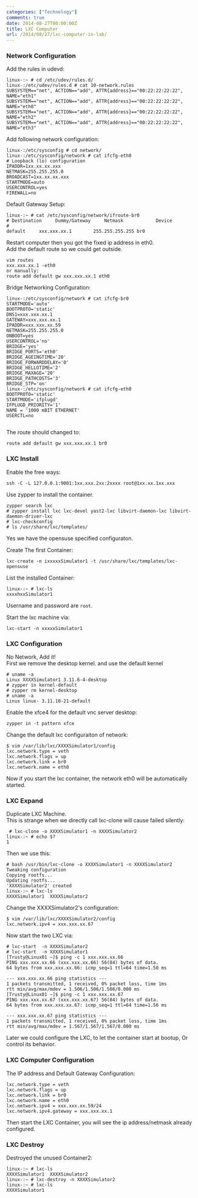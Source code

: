 ```yaml
---
categories: ["Technology"]
comments: true
date: 2014-08-27T00:00:00Z
title: LXC Computer
url: /2014/08/27/lxc-computer-in-lab/
---
```


### Network Configuration
Add the rules in udevd:    

```
linux-:~ # cd /etc/udev/rules.d/
linux-:/etc/udev/rules.d # cat 10-network.rules
SUBSYSTEM=="net", ACTION=="add", ATTR{address}=="00:22:22:22:22", NAME="eth1"
SUBSYSTEM=="net", ACTION=="add", ATTR{address}=="00:22:22:22:22", NAME="eth0"
SUBSYSTEM=="net", ACTION=="add", ATTR{address}=="00:22:22:22:22", NAME="eth2"
SUBSYSTEM=="net", ACTION=="add", ATTR{address}=="00:22:22:22:22", NAME="eth3"

```
Add following network configuration:    

```
linux-:/etc/sysconfig # cd network/
linux-:/etc/sysconfig/network # cat ifcfg-eth0
# Loopback (lo) configuration
IPADDR=1xx.xx.xx.xxx
NETMASK=255.255.255.0
BROADCAST=1xx.xx.xx.xxx
STARTMODE=auto
USERCONTROL=yes
FIREWALL=no

```
Default Gateway Setup:    

```
linux-:~ # cat /etc/sysconfig/network/ifroute-br0
# Destination     Dummy/Gateway     Netmask            Device
#
default		xxx.xxx.xx.1	    255.255.255.255	br0

```
Restart computer then you got the fixed ip address in eth0.    
Add the default route so we could get outside.    

```
vim routes
xxx.xxx.xx.1 -eth0 
or manually: 
route add default gw xxx.xxx.xx.1 eth0

```

Bridge Networking Configuration:    

```
linux-:/etc/sysconfig/network # cat ifcfg-br0
STARTMODE='auto'
BOOTPROTO='static'
DNS1=xxx.xxx.xx.1
GATEWAY=xxx.xxx.xx.1
IPADDR=xxx.xxx.xx.59
NETMASK=255.255.255.0
ONBOOT=yes
USERCONTROL='no'
BRIDGE='yes'
BRIDGE_PORTS='eth0'
BRIDGE_AGEINGTIME='20'
BRIDGE_FORWARDDELAY='0'
BRIDGE_HELLOTIME='2'
BRIDGE_MAXAGE='20'
BRIDGE_PATHCOSTS='3'
BRIDGE_STP='on'
linux-:/etc/sysconfig/network # cat ifcfg-eth0
BOOTPROTO='static'
STARTMODE='ifplugd'
IFPLUGD_PRIORITY='1'
NAME = '1000 mBIT ETHERNET'
USERCTL=no


```
The route should changed to:     

```
route add default gw xxx.xxx.xx.1 br0

```

### LXC Install
Enable the free ways:    

```
ssh -C -L 127.0.0.1:9001:1xx.xxx.2xx:2xxxx root@1xx.xx.1xx.xxx

```
Use zypper to install the container.    

```
zypper search lxc
# zypper install lxc lxc-devel yast2-lxc libvirt-daemon-lxc libvirt-daemon-driver-lxc
# lxc-checkconfig 
# ls /usr/share/lxc/templates/

```
Yes we have the opensuse specified configuraton.    

Create The first Container:     

```
lxc-create -n ixxxxxSimulator1 -t /usr/share/lxc/templates/lxc-opensuse

```
List the installed Container:    

```
linux-:~ # lxc-ls
xxxxhxxSimulator1

```
Username and password are `root`.    

Start the lxc machine via:    

```
lxc-start -n xxxxxSimulator1

```

### LXC Configuration
No Network, Add it!    
First we remove the desktop kernel. and use the default kernel    

```
# uname -a
Linux XXXXSimulator1 3.11.6-4-desktop 
# zypper in kernel-default
# zypper rm kernel-desktop
# uname -a
Linux linux- 3.11.10-21-default

```

Enable the xfce4 for the default vnc server desktop:    

```
zypper in -t pattern xfce

```

Change the default lxc configuraiton of network:     

```
$ vim /var/lib/lxc/XXXXSimulator1/config
lxc.network.type = veth
lxc.network.flags = up
lxc.network.link = br0
lxc.network.name = eth0

```
Now if you start the lxc container, the network eth0 will be automatically started.    

### LXC Expand 
Duplicate LXC Machine.     
This is strange when we directly call lxc-clone will cause failed silently:    

```
 # lxc-clone -o XXXXSimulator1 -n XXXXSimulator2
linux-:~ # echo $?
1

```
Then we use this:     

```
# bash /usr/bin/lxc-clone -o XXXXSimulator1 -n XXXXSimulator2
Tweaking configuration
Copying rootfs...
Updating rootfs...
'XXXXSimulator2' created
linux-:~ # lxc-ls
XXXXSimulator1  XXXXSimulator2

```
Change the XXXXSimulator2's configuration:    

```
$ vim /var/lib/lxc/XXXXSimulator2/config
lxc.network.ipv4 = xxx.xxx.xx.67

```
Now start the two LXC via:    

```
# lxc-start  -n XXXXSimulator2
# lxc-start  -n XXXXSimulator1
[Trusty@Linux01 ~]$ ping -c 1 xxx.xxx.xx.66
PING xxx.xxx.xx.66 (xxx.xxx.xx.66) 56(84) bytes of data.
64 bytes from xxx.xxx.xx.66: icmp_seq=1 ttl=64 time=1.50 ms

--- xxx.xxx.xx.66 ping statistics ---
1 packets transmitted, 1 received, 0% packet loss, time 1ms
rtt min/avg/max/mdev = 1.506/1.506/1.506/0.000 ms
[Trusty@Linux01 ~]$ ping -c 1 xxx.xxx.xx.67
PING xxx.xxx.xx.67 (xxx.xxx.xx.67) 56(84) bytes of data.
64 bytes from xxx.xxx.xx.67: icmp_seq=1 ttl=64 time=1.56 ms

--- xxx.xxx.xx.67 ping statistics ---
1 packets transmitted, 1 received, 0% packet loss, time 1ms
rtt min/avg/max/mdev = 1.567/1.567/1.567/0.000 ms

```

Later we could configure the LXC, to let the container start at bootup, Or control its behavior.    

### LXC Computer Configuration
The IP address and Default Gateway Configuration:    

```
lxc.network.type = veth
lxc.network.flags = up
lxc.network.link = br0
lxc.network.name = eth0
lxc.network.ipv4 = xxx.xxx.xx.59/24
lxc.network.ipv4.gateway = xxx.xxx.xx.1

```
Then start the LXC Container, you will see the ip address/netmask already configured.    

### LXC Destroy
Destroyed the unused Container2:    

```
linux-:~ # lxc-ls
XXXXSimulator1  XXXXSimulator2
linux-:~ # lxc-destroy -n XXXXSimulator2
linux-:~ # lxc-ls
XXXXSimulator1

```

